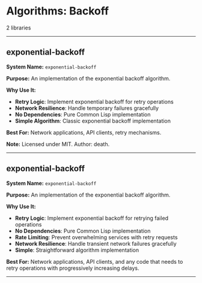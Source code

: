 # Algorithms: Backoff

2 libraries

---

## exponential-backoff

**System Name:** `exponential-backoff`

**Purpose:** An implementation of the exponential backoff algorithm.

**Why Use It:**
- **Retry Logic**: Implement exponential backoff for retry operations
- **Network Resilience**: Handle temporary failures gracefully
- **No Dependencies**: Pure Common Lisp implementation
- **Simple Algorithm**: Classic exponential backoff implementation

**Best For:** Network applications, API clients, retry mechanisms.

**Note:** Licensed under MIT. Author: death.

---


## exponential-backoff

**System Name:** `exponential-backoff`

**Purpose:** An implementation of the exponential backoff algorithm.

**Why Use It:**
- **Retry Logic**: Implement exponential backoff for retrying failed operations
- **No Dependencies**: Pure Common Lisp implementation
- **Rate Limiting**: Prevent overwhelming services with retry requests
- **Network Resilience**: Handle transient network failures gracefully
- **Simple**: Straightforward algorithm implementation

**Best For:** Network applications, API clients, and any code that needs to retry operations with progressively increasing delays.

---


